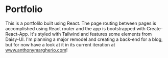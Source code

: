# Portfolio
This is a portfolilo built using React. The page routing between pages is accomplished using React router and the app is bootstrapped with Create-React-App. It's styled with Tailwind and features some elements from Daisy-UI. I'm planning a major remodel and creating a back-end for a blog, but for now have a look at it in its current iteration at www.anthonymargherio.com!